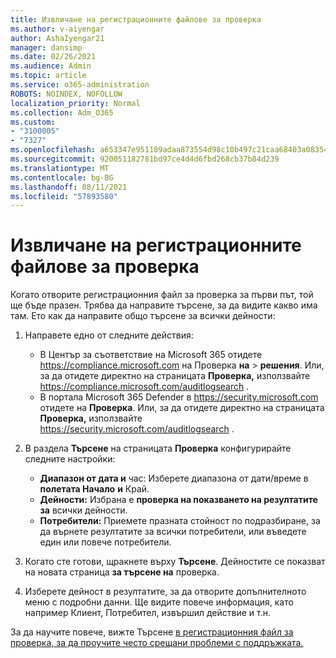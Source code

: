 ```yaml
---
title: Извличане на регистрационните файлове за проверка
ms.author: v-aiyengar
author: AshaIyengar21
manager: dansimp
ms.date: 02/26/2021
ms.audience: Admin
ms.topic: article
ms.service: o365-administration
ROBOTS: NOINDEX, NOFOLLOW
localization_priority: Normal
ms.collection: Adm_O365
ms.custom:
- "3100005"
- "7327"
ms.openlocfilehash: a653347e951109adaa873554d98c10b497c21caa68403a083543c806c310e079
ms.sourcegitcommit: 920051182781bd97ce4d4d6fbd268cb37b84d239
ms.translationtype: MT
ms.contentlocale: bg-BG
ms.lasthandoff: 08/11/2021
ms.locfileid: "57893580"
---
```

# <a name="retrieve-the-audit-logs"></a>Извличане на регистрационните файлове за проверка

Когато отворите регистрационния файл за проверка за първи път, той ще бъде празен. Трябва да направите търсене, за да видите какво има там. Ето как да направите общо търсене за всички дейности:

1. Направете едно от следните действия:
   - В Център за съответствие на Microsoft 365 отидете <https://compliance.microsoft.com> на Проверка **на** \> **решения**. Или, за да отидете директно на страницата **Проверка,** използвайте <https://compliance.microsoft.com/auditlogsearch> .
   - В портала Microsoft 365 Defender в <https://security.microsoft.com> отидете на **Проверка**. Или, за да отидете директно на страницата **Проверка,** използвайте <https://security.microsoft.com/auditlogsearch> .

2. В раздела **Търсене** на страницата **Проверка** конфигурирайте следните настройки:
   - **Диапазон от дата и** час: Изберете диапазона от дати/време в **полетата Начало** **и** Край.
   - **Дейности:** Избрана е **проверка на показването на резултатите за** всички дейности.
   - **Потребители:** Приемете празната стойност по подразбиране, за да върнете резултатите за всички потребители, или въведете един или повече потребители.

3. Когато сте готови, щракнете върху **Търсене**. Дейностите се показват на новата страница **за търсене на** проверка.

4. Изберете дейност в резултатите, за да отворите допълнителното меню с подробни данни. Ще видите повече информация, като например Клиент, Потребител, извършил действие и т.н.

За да научите повече, вижте Търсене [в регистрационния файл за проверка, за да проучите често срещани проблеми с поддръжката.](https://docs.microsoft.com/microsoft-365/compliance/auditing-troubleshooting-scenarios)
